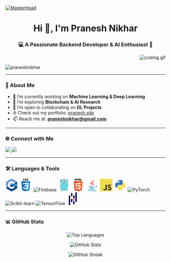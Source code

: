 <!-- Hero Banner -->
[![MasterHead](https://github.com/user-attachments/assets/12dfe2fd-ea5d-47f5-bba0-beabd8589d6b)](https://pranesh.site)

<h1 align="center">Hi 👋, I'm Pranesh Nikhar</h1>
<h3 align="center">💻 A Passionate Backend Developer & AI Enthusiast 🚀</h3>

<!-- Animated Side GIF -->
<p align="right">
  <img src="https://miro.medium.com/v2/resize:fit:996/1*um19N_oeTKlmrHMov0O5bA.gif" alt="coding gif" width="350" />
</p>

<!-- Profile Views -->
<p align="left">
  <img src="https://komarev.com/ghpvc/?username=praneshnikhar&label=Profile%20views&color=0e75b6&style=flat" alt="praneshnikhar" />
</p>

---

### 🚀 About Me

- 🔭 I’m currently working on **Machine Learning & Deep Learning**
- 🌱 I’m exploring **Blockchain & AI Research**
- 🤝 I’m open to collaborating on **DL Projects**
- 🌐 Check out my portfolio: [pranesh.site](https://pranesh.site)
- 📫 Reach me at: **praneshnikhar@gmail.com**

---

### 🌐 Connect with Me

<p align="left">
  <a href="https://linkedin.com/in/praneshnikhar" target="_blank">
    <img src="https://img.shields.io/badge/LinkedIn-blue?style=for-the-badge&logo=linkedin" height="28"/>
  </a>
  <a href="https://instagram.com/praneshnikhar" target="_blank">
    <img src="https://img.shields.io/badge/Instagram-%23E4405F.svg?style=for-the-badge&logo=instagram&logoColor=white" height="28"/>
  </a>
</p>

---

### 🛠️ Languages & Tools

<p align="left">
  <img src="https://raw.githubusercontent.com/devicons/devicon/master/icons/cplusplus/cplusplus-original.svg" width="40" height="40" alt="C++" />
  <img src="https://raw.githubusercontent.com/devicons/devicon/master/icons/css3/css3-original-wordmark.svg" width="40" height="40" alt="CSS3" />
  <img src="https://www.vectorlogo.zone/logos/firebase/firebase-icon.svg" width="40" height="40" alt="Firebase" />
  <img src="https://raw.githubusercontent.com/devicons/devicon/master/icons/go/go-original.svg" width="40" height="40" alt="Go" />
  <img src="https://raw.githubusercontent.com/devicons/devicon/master/icons/html5/html5-original-wordmark.svg" width="40" height="40" alt="HTML5" />
  <img src="https://raw.githubusercontent.com/devicons/devicon/master/icons/java/java-original.svg" width="40" height="40" alt="Java" />
  <img src="https://raw.githubusercontent.com/devicons/devicon/master/icons/javascript/javascript-original.svg" width="40" height="40" alt="JavaScript" />
  <img src="https://raw.githubusercontent.com/devicons/devicon/master/icons/python/python-original.svg" width="40" height="40" alt="Python" />
  <img src="https://www.vectorlogo.zone/logos/pytorch/pytorch-icon.svg" width="40" height="40" alt="PyTorch" />
  <img src="https://upload.wikimedia.org/wikipedia/commons/0/05/Scikit_learn_logo_small.svg" width="40" height="40" alt="Scikit-learn" />
  <img src="https://www.vectorlogo.zone/logos/tensorflow/tensorflow-icon.svg" width="40" height="40" alt="TensorFlow" />
  <img src="https://raw.githubusercontent.com/devicons/devicon/master/icons/pandas/pandas-original.svg" width="40" height="40" alt="Pandas" />
</p>

---

### 📊 GitHub Stats

<p align="center">
  <img src="https://github-readme-stats.vercel.app/api/top-langs/?username=praneshnikhar&layout=compact&theme=radical" alt="Top Languages" />
</p>

<p align="center">
  <img src="https://github-readme-stats.vercel.app/api?username=praneshnikhar&show_icons=true&theme=radical&count_private=true&include_all_commits=true" alt="GitHub Stats" />
</p>

<p align="center">
  <img src="https://github-readme-streak-stats.herokuapp.com?user=praneshnikhar&theme=radical" alt="GitHub Streak" />
</p>
